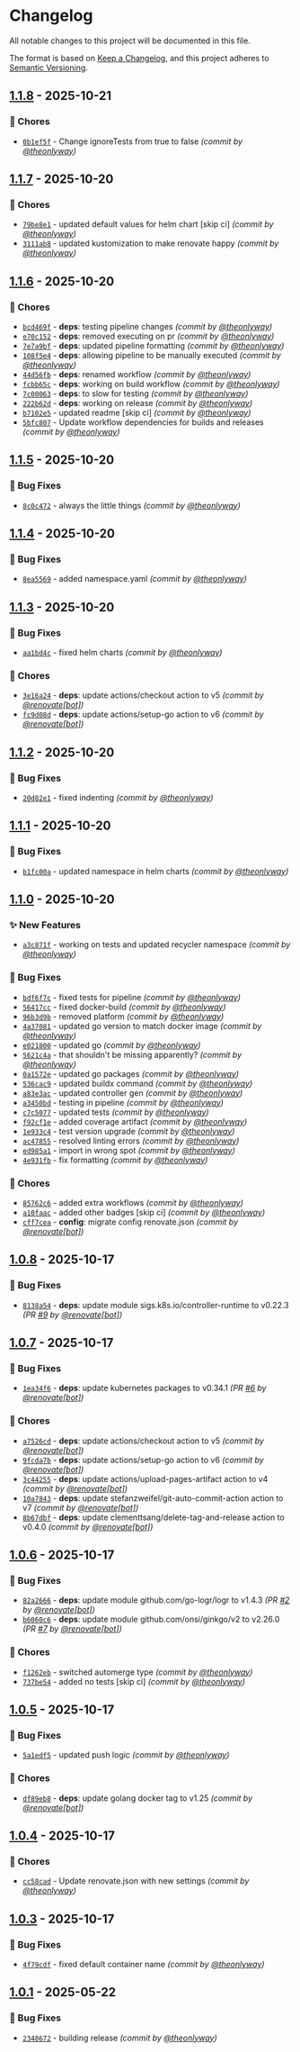 # Changelog
All notable changes to this project will be documented in this file.

The format is based on [Keep a Changelog](https://keepachangelog.com/en/1.0.0/),
and this project adheres to [Semantic Versioning](https://semver.org/spec/v2.0.0.html).

## [1.1.8] - 2025-10-21
### :wrench: Chores
- [`0b1ef5f`](https://github.com/theonlyway/recycler/commit/0b1ef5fd8d195285f5b38b1e2e210d00a8f2335b) - Change ignoreTests from true to false *(commit by [@theonlyway](https://github.com/theonlyway))*


## [1.1.7] - 2025-10-20
### :wrench: Chores
- [`79be8e1`](https://github.com/theonlyway/recycler/commit/79be8e1da2ee00b0edaf550d9a6fb26c5059a2fa) - updated default values for helm chart [skip ci] *(commit by [@theonlyway](https://github.com/theonlyway))*
- [`3111ab8`](https://github.com/theonlyway/recycler/commit/3111ab8e62a4734c994f61702b8d3c21a556a722) - updated kustomization to make renovate happy *(commit by [@theonlyway](https://github.com/theonlyway))*


## [1.1.6] - 2025-10-20
### :wrench: Chores
- [`bcd469f`](https://github.com/theonlyway/recycler/commit/bcd469f4bd0b0b299a7e5bcd54ecd648c275a3d7) - **deps**: testing pipeline changes *(commit by [@theonlyway](https://github.com/theonlyway))*
- [`e70c152`](https://github.com/theonlyway/recycler/commit/e70c152fa8ced7ed26e46100d873e6aa35b6b36d) - **deps**: removed executing on pr *(commit by [@theonlyway](https://github.com/theonlyway))*
- [`7e7a9bf`](https://github.com/theonlyway/recycler/commit/7e7a9bf39ed59805a73264dd3a81dc2c25291536) - **deps**: updated pipeline formatting *(commit by [@theonlyway](https://github.com/theonlyway))*
- [`108f5e4`](https://github.com/theonlyway/recycler/commit/108f5e4b402b5d94cffd5dda7f342c1a4fab6e52) - **deps**: allowing pipeline to be manually executed *(commit by [@theonlyway](https://github.com/theonlyway))*
- [`44d56fb`](https://github.com/theonlyway/recycler/commit/44d56fbf32ec2b455edbb388f44f49e03e16aec2) - **deps**: renamed workflow *(commit by [@theonlyway](https://github.com/theonlyway))*
- [`fcbb65c`](https://github.com/theonlyway/recycler/commit/fcbb65cffbb291f2bc10475ee9af2959b64075c3) - **deps**: working on build workflow *(commit by [@theonlyway](https://github.com/theonlyway))*
- [`7c00063`](https://github.com/theonlyway/recycler/commit/7c000636ad6c6874b51fc6cfd92ea4f55e01d9b7) - **deps**: to slow for testing *(commit by [@theonlyway](https://github.com/theonlyway))*
- [`222b62d`](https://github.com/theonlyway/recycler/commit/222b62d0e1c8a8d9ebc821114cd0c96e4c3d2d5c) - **deps**: working on release *(commit by [@theonlyway](https://github.com/theonlyway))*
- [`b7102e5`](https://github.com/theonlyway/recycler/commit/b7102e53be65245c5837caa5094245edcd554278) - updated readme [skip ci] *(commit by [@theonlyway](https://github.com/theonlyway))*
- [`5bfc807`](https://github.com/theonlyway/recycler/commit/5bfc807d1e9245f2f8fb41921efb8625df949ba8) - Update workflow dependencies for builds and releases *(commit by [@theonlyway](https://github.com/theonlyway))*


## [1.1.5] - 2025-10-20
### :bug: Bug Fixes
- [`8c0c472`](https://github.com/theonlyway/recycler/commit/8c0c472f996ab5496a85b6999b4ff9b79092f5a0) - always the little things *(commit by [@theonlyway](https://github.com/theonlyway))*


## [1.1.4] - 2025-10-20
### :bug: Bug Fixes
- [`8ea5569`](https://github.com/theonlyway/recycler/commit/8ea55690c9023be0c6fcffac035eaefa42b5274b) - added namespace.yaml *(commit by [@theonlyway](https://github.com/theonlyway))*


## [1.1.3] - 2025-10-20
### :bug: Bug Fixes
- [`aa1bd4c`](https://github.com/theonlyway/recycler/commit/aa1bd4ccb403e4fef8adf904371b5f88ec6b4d89) - fixed helm charts *(commit by [@theonlyway](https://github.com/theonlyway))*

### :wrench: Chores
- [`3e16a24`](https://github.com/theonlyway/recycler/commit/3e16a24878f2153f43b1f8182c3832f727612823) - **deps**: update actions/checkout action to v5 *(commit by [@renovate[bot]](https://github.com/apps/renovate))*
- [`fc9d08d`](https://github.com/theonlyway/recycler/commit/fc9d08d9a1dfb5e2df2e218386d7ee6bfa1da177) - **deps**: update actions/setup-go action to v6 *(commit by [@renovate[bot]](https://github.com/apps/renovate))*


## [1.1.2] - 2025-10-20
### :bug: Bug Fixes
- [`20d82e1`](https://github.com/theonlyway/recycler/commit/20d82e104a54cab7586413b18153ff723809aa9a) - fixed indenting *(commit by [@theonlyway](https://github.com/theonlyway))*


## [1.1.1] - 2025-10-20
### :bug: Bug Fixes
- [`b1fc00a`](https://github.com/theonlyway/recycler/commit/b1fc00a737f6229ae9759b774a50fa9d0b76e50a) - updated namespace in helm charts *(commit by [@theonlyway](https://github.com/theonlyway))*


## [1.1.0] - 2025-10-20
### :sparkles: New Features
- [`a3c871f`](https://github.com/theonlyway/recycler/commit/a3c871fbcf253d06a0b9b9dfdcfd96c7900046ce) - working on tests and updated recycler namespace *(commit by [@theonlyway](https://github.com/theonlyway))*

### :bug: Bug Fixes
- [`bdf6f7c`](https://github.com/theonlyway/recycler/commit/bdf6f7c8f59e1331fc005ca1b0b4d8ec05193aed) - fixed tests for pipeline *(commit by [@theonlyway](https://github.com/theonlyway))*
- [`56417cc`](https://github.com/theonlyway/recycler/commit/56417cca4956839e2d4d9ebb92b8fc907148eb6a) - fixed docker-build *(commit by [@theonlyway](https://github.com/theonlyway))*
- [`96b3d9b`](https://github.com/theonlyway/recycler/commit/96b3d9b49182e01575379aa77b0563af4018615c) - removed platform *(commit by [@theonlyway](https://github.com/theonlyway))*
- [`4a37081`](https://github.com/theonlyway/recycler/commit/4a370812bbe1ca6523005eebeb76bf5151aa7383) - updated go version to match docker image *(commit by [@theonlyway](https://github.com/theonlyway))*
- [`e021800`](https://github.com/theonlyway/recycler/commit/e021800a6fb8e410cf4eb39b880375e7b759c3ca) - updated go *(commit by [@theonlyway](https://github.com/theonlyway))*
- [`5621c4a`](https://github.com/theonlyway/recycler/commit/5621c4a8629f8fecff9e6ac9b3130c04ee141074) - that shouldn't be missing apparently? *(commit by [@theonlyway](https://github.com/theonlyway))*
- [`0a1572e`](https://github.com/theonlyway/recycler/commit/0a1572e27e9b7e51878e13399a95ee00a1af903d) - updated go packages *(commit by [@theonlyway](https://github.com/theonlyway))*
- [`536cac9`](https://github.com/theonlyway/recycler/commit/536cac9b639aee7a21a1f1a327189948e9c6e043) - updated buildx command *(commit by [@theonlyway](https://github.com/theonlyway))*
- [`a83e3ac`](https://github.com/theonlyway/recycler/commit/a83e3acb8755d7cf5e9038361736b1bcf53f5be7) - updated controller gen *(commit by [@theonlyway](https://github.com/theonlyway))*
- [`a3450bd`](https://github.com/theonlyway/recycler/commit/a3450bde8caa3c7f2b4cc78be79c4738dc7b2796) - testing in pipeline *(commit by [@theonlyway](https://github.com/theonlyway))*
- [`c7c5077`](https://github.com/theonlyway/recycler/commit/c7c5077344a91685996f84fadc247e93fbe80563) - updated tests *(commit by [@theonlyway](https://github.com/theonlyway))*
- [`f92cf1e`](https://github.com/theonlyway/recycler/commit/f92cf1e29bc36fbb0eae6a5675df4bae74d42959) - added coverage artifact *(commit by [@theonlyway](https://github.com/theonlyway))*
- [`1e933c4`](https://github.com/theonlyway/recycler/commit/1e933c4f28b2defc48cafaf2b571847f55a01a1a) - test version upgrade *(commit by [@theonlyway](https://github.com/theonlyway))*
- [`ac47855`](https://github.com/theonlyway/recycler/commit/ac47855e3cb7142e9c59d13a08b6c7b244b00b2e) - resolved linting errors *(commit by [@theonlyway](https://github.com/theonlyway))*
- [`ed985a1`](https://github.com/theonlyway/recycler/commit/ed985a1c58c00e5bb824fc4f6690547f04a4a39a) - import in wrong spot *(commit by [@theonlyway](https://github.com/theonlyway))*
- [`4e931fb`](https://github.com/theonlyway/recycler/commit/4e931fb31b89ef1ec38505447ecefd786292e23f) - fix formatting *(commit by [@theonlyway](https://github.com/theonlyway))*

### :wrench: Chores
- [`85762c6`](https://github.com/theonlyway/recycler/commit/85762c6ac3a2165a526be05bc9903e89ef2a0e0e) - added extra workflows *(commit by [@theonlyway](https://github.com/theonlyway))*
- [`a10faac`](https://github.com/theonlyway/recycler/commit/a10faac6608f39296807b7e0f8cc89f3f6511cbc) - added other badges [skip ci] *(commit by [@theonlyway](https://github.com/theonlyway))*
- [`cff7cea`](https://github.com/theonlyway/recycler/commit/cff7cea9f609fc624f68536905e5441c7c73e0e4) - **config**: migrate config renovate.json *(commit by [@renovate[bot]](https://github.com/apps/renovate))*


## [1.0.8] - 2025-10-17
### :bug: Bug Fixes
- [`8138a54`](https://github.com/theonlyway/recycler/commit/8138a54910f36fec312d30f177f14bdb22078da9) - **deps**: update module sigs.k8s.io/controller-runtime to v0.22.3 *(PR [#9](https://github.com/theonlyway/recycler/pull/9) by [@renovate[bot]](https://github.com/apps/renovate))*


## [1.0.7] - 2025-10-17
### :bug: Bug Fixes
- [`1ea34f6`](https://github.com/theonlyway/recycler/commit/1ea34f63e704f0bcd6ef7b83fb72e1648bd3caf4) - **deps**: update kubernetes packages to v0.34.1 *(PR [#6](https://github.com/theonlyway/recycler/pull/6) by [@renovate[bot]](https://github.com/apps/renovate))*

### :wrench: Chores
- [`a7526cd`](https://github.com/theonlyway/recycler/commit/a7526cd609f148fb3caaad6775d125531b5e9fc4) - **deps**: update actions/checkout action to v5 *(commit by [@renovate[bot]](https://github.com/apps/renovate))*
- [`9fcda7b`](https://github.com/theonlyway/recycler/commit/9fcda7b493dc57c637a4d75f1a4b38c69ed4084c) - **deps**: update actions/setup-go action to v6 *(commit by [@renovate[bot]](https://github.com/apps/renovate))*
- [`3c44255`](https://github.com/theonlyway/recycler/commit/3c4425527a65658be06d65cfaba93145f84033a9) - **deps**: update actions/upload-pages-artifact action to v4 *(commit by [@renovate[bot]](https://github.com/apps/renovate))*
- [`10a7843`](https://github.com/theonlyway/recycler/commit/10a78439b05e667d1ab7a4d9a5edd338faba63d4) - **deps**: update stefanzweifel/git-auto-commit-action action to v7 *(commit by [@renovate[bot]](https://github.com/apps/renovate))*
- [`8b67dbf`](https://github.com/theonlyway/recycler/commit/8b67dbf5a415782d8ce609e7bee4287dcf2c1ee7) - **deps**: update clementtsang/delete-tag-and-release action to v0.4.0 *(commit by [@renovate[bot]](https://github.com/apps/renovate))*


## [1.0.6] - 2025-10-17
### :bug: Bug Fixes
- [`82a2666`](https://github.com/theonlyway/recycler/commit/82a2666fbbd43da48331b8188e6f5abc1dd71103) - **deps**: update module github.com/go-logr/logr to v1.4.3 *(PR [#2](https://github.com/theonlyway/recycler/pull/2) by [@renovate[bot]](https://github.com/apps/renovate))*
- [`b6060c6`](https://github.com/theonlyway/recycler/commit/b6060c6149b8ee74f903cae59df6750a86218f71) - **deps**: update module github.com/onsi/ginkgo/v2 to v2.26.0 *(PR [#7](https://github.com/theonlyway/recycler/pull/7) by [@renovate[bot]](https://github.com/apps/renovate))*

### :wrench: Chores
- [`f1262eb`](https://github.com/theonlyway/recycler/commit/f1262eb17fb6e76f208f50b9f49ab6634e9cc183) - switched automerge type *(commit by [@theonlyway](https://github.com/theonlyway))*
- [`737be54`](https://github.com/theonlyway/recycler/commit/737be54a3a599edc438e4393610f56253943f422) - added no tests [skip ci] *(commit by [@theonlyway](https://github.com/theonlyway))*


## [1.0.5] - 2025-10-17
### :bug: Bug Fixes
- [`5a1edf5`](https://github.com/theonlyway/recycler/commit/5a1edf5ab5ff4cd70cb0cd7115995c19920c8f0e) - updated push logic *(commit by [@theonlyway](https://github.com/theonlyway))*

### :wrench: Chores
- [`df89eb8`](https://github.com/theonlyway/recycler/commit/df89eb8f5da56b5976f8dac867f9b585acee367f) - **deps**: update golang docker tag to v1.25 *(commit by [@renovate[bot]](https://github.com/apps/renovate))*


## [1.0.4] - 2025-10-17
### :wrench: Chores
- [`cc58cad`](https://github.com/theonlyway/recycler/commit/cc58cad4a86cdf2640f592e25a8d405dc3be37dc) - Update renovate.json with new settings *(commit by [@theonlyway](https://github.com/theonlyway))*


## [1.0.3] - 2025-10-17
### :bug: Bug Fixes
- [`4f79cdf`](https://github.com/theonlyway/recycler/commit/4f79cdf9f273b0ea1abc75dccc129de839a51441) - fixed default container name *(commit by [@theonlyway](https://github.com/theonlyway))*


## [1.0.1] - 2025-05-22
### :bug: Bug Fixes
- [`2348672`](https://github.com/theonlyway/recycler/commit/2348672a791b5f7040deab73a47749b8afbc9f54) - building release *(commit by [@theonlyway](https://github.com/theonlyway))*


[1.0.1]: https://github.com/theonlyway/recycler/compare/v1.0.0...1.0.1
[1.0.3]: https://github.com/theonlyway/recycler/compare/1.0.2...1.0.3
[1.0.4]: https://github.com/theonlyway/recycler/compare/1.0.3...1.0.4
[1.0.5]: https://github.com/theonlyway/recycler/compare/1.0.4...1.0.5
[1.0.6]: https://github.com/theonlyway/recycler/compare/1.0.5...1.0.6
[1.0.7]: https://github.com/theonlyway/recycler/compare/1.0.6...1.0.7
[1.0.8]: https://github.com/theonlyway/recycler/compare/1.0.7...1.0.8
[1.1.0]: https://github.com/theonlyway/recycler/compare/1.0.8...1.1.0
[1.1.1]: https://github.com/theonlyway/recycler/compare/1.1.0...1.1.1
[1.1.2]: https://github.com/theonlyway/recycler/compare/1.1.1...1.1.2
[1.1.3]: https://github.com/theonlyway/recycler/compare/1.1.2...1.1.3
[1.1.4]: https://github.com/theonlyway/recycler/compare/1.1.3...1.1.4
[1.1.5]: https://github.com/theonlyway/recycler/compare/1.1.4...1.1.5
[1.1.6]: https://github.com/theonlyway/recycler/compare/1.1.5...1.1.6
[1.1.7]: https://github.com/theonlyway/recycler/compare/1.1.6...1.1.7
[1.1.8]: https://github.com/theonlyway/recycler/compare/1.1.7...1.1.8
